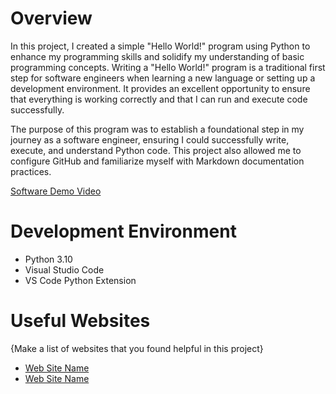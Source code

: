 # Overview

In this project, I created a simple "Hello World!" program using Python to enhance my programming skills and solidify my understanding of basic programming concepts. Writing a "Hello World!" program is a traditional first step for software engineers when learning a new language or setting up a development environment. It provides an excellent opportunity to ensure that everything is working correctly and that I can run and execute code successfully.

The purpose of this program was to establish a foundational step in my journey as a software engineer, ensuring I could successfully write, execute, and understand Python code. This project also allowed me to configure GitHub and familiarize myself with Markdown documentation practices.

[Software Demo Video](https://youtu.be/td6pTJ26Luo)

# Development Environment

* Python 3.10
* Visual Studio Code
* VS Code Python Extension

# Useful Websites

{Make a list of websites that you found helpful in this project}
* [Web Site Name](https://www.w3schools.com/python/)
* [Web Site Name](https://docs.python.org/3/library/functions.html#print)